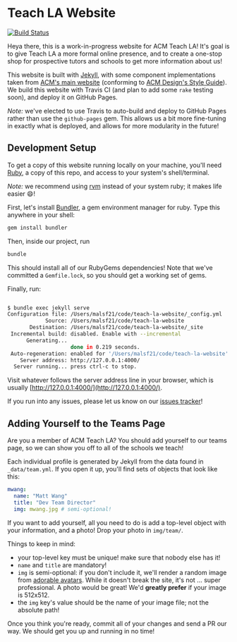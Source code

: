 # Teach LA Website

[![Build Status](https://travis-ci.com/uclaacm/teach-la-website.svg?branch=master)](https://travis-ci.com/uclaacm/teach-la-website)

Heya there, this is a work-in-progress website for ACM Teach LA! It's goal is to give Teach LA a more formal online presence, and to create a one-stop shop for prospective tutors and schools to get more information about us!

This website is built with [Jekyll](https://jekyllrb.com), with some component implementations taken from [ACM's main website](https://github.com/uclaacm/website) (conforming to [ACM Design's Style Guide](https://github.com/uclaacm/Styleguide)). We build this website with Travis CI (and plan to add some `rake` testing soon), and deploy it on GitHub Pages.

*Note:* we've elected to use Travis to auto-build and deploy to GitHub Pages rather than use the `github-pages` gem. This allows us a bit more fine-tuning in exactly what is deployed, and allows for more modularity in the future!

## Development Setup

To get a copy of this website running locally on your machine, you'll need [Ruby](https://www.ruby-lang.org/en/), a copy of this repo, and access to your system's shell/terminal.

*Note:* we recommend using [rvm](https://rvm.io/) instead of your system ruby; it makes life easier :smile:!

First, let's install [Bundler](https://bundler.io/), a gem environment manager for ruby. Type this anywhere in your shell:

```bash
gem install bundler
```

Then, inside our project, run

```bash
bundle
```

This should install all of our RubyGems dependencies! Note that we've committed a `Gemfile.lock`, so you should get a working set of gems.

Finally, run:

```bash

$ bundle exec jekyll serve
Configuration file: /Users/malsf21/code/teach-la-website/_config.yml
            Source: /Users/malsf21/code/teach-la-website
       Destination: /Users/malsf21/code/teach-la-website/_site
 Incremental build: disabled. Enable with --incremental
      Generating... 
                    done in 0.219 seconds.
 Auto-regeneration: enabled for '/Users/malsf21/code/teach-la-website'
    Server address: http://127.0.0.1:4000/
  Server running... press ctrl-c to stop.

```

Visit whatever follows the server address line in your browser, which is usually [http://127.0.0.1:4000/](http://127.0.0.1:4000/).

If you run into any issues, please let us know on our [issues tracker](https://github.com/uclaacm/teach-la-website)!

## Adding Yourself to the Teams Page

Are you a member of ACM Teach LA? You should add yourself to our teams page, so we can show you off to all of the schools we teach!

Each individual profile is generated by Jekyll from the data found in `_data/team.yml`. If you open it up, you'll find sets of objects that look like this:

```yaml
mwang:
  name: "Matt Wang"
  title: "Dev Team Director"
  img: mwang.jpg # semi-optional!
```

If you want to add yourself, all you need to do is add a top-level object with your information, and a photo! Drop your photo in `img/team/`.

Things to keep in mind:

* your top-level key must be unique! make sure that nobody else has it!
* `name` and `title` are mandatory!
* `img` is semi-optional: if you don't include it, we'll render a random image from [adorable avatars](http://avatars.adorable.io/). While it doesn't break the site, it's not ... super professional. A photo would be great! We'd **greatly prefer** if your image is 512x512.
* the `img` key's value should be the name of your image file; not the absolute path!

Once you think you're ready, commit all of your changes and send a PR our way. We should get you up and running in no time!
